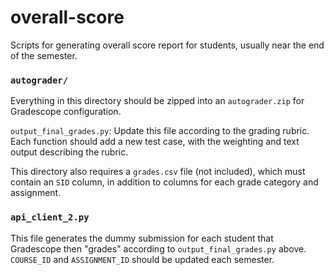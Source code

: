 # overall-score
Scripts for generating overall score report for students, usually near the end of the semester.

### `autograder/`

Everything in this directory should be zipped into an `autograder.zip` for Gradescope configuration.

`output_final_grades.py`: Update this file according to the grading rubric. Each function should add a new test case, with the weighting and text output describing the rubric.

This directory also requires a `grades.csv` file (not included), which must contain an `SID` column, in addition to columns for each grade category and assignment.

### `api_client_2.py`

This file generates the dummy submission for each student that Gradescope then "grades" according to `output_final_grades.py` above. `COURSE_ID` and `ASSIGNMENT_ID` should be updated each semester.
